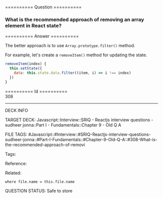 ========== Question ==========  

### What is the recommended approach of removing an array element in React state?  

========== Answer ==========  

The better approach is to use `Array.prototype.filter()` method.

For example, let's create a `removeItem()` method for updating the state.

```javascript
removeItem(index) {
  this.setState({
    data: this.state.data.filter((item, i) => i !== index)
  })
}
```

========== Id ==========  
308

---

DECK INFO

TARGET DECK: Javascript::Interview::SRIQ - Reactjs interview questions - sudheer jonna::Part I - Fundamentals::Chapter 9 - Old Q A

FILE TAGS: #Javascript::#Interview::#SRIQ-Reactjs-interview-questions-sudheer-jonna::#Part-I-Fundamentals::#Chapter-9-Old-Q-A::#308-What-is-the-recommended-approach-of-removi

Tags:

Reference:

Related:

```dataview
where file.name = this.file.name
```

QUESTION STATUS: Safe to store
